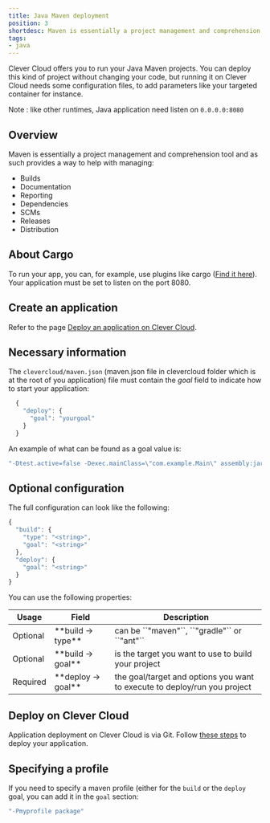 ```yaml
---
title: Java Maven deployment
position: 3
shortdesc: Maven is essentially a project management and comprehension tool...
tags:
- java
---
```


Clever Cloud offers you to run your Java Maven projects. You can deploy this kind of project without changing your code, but running it on Clever Cloud needs some configuration files, to add parameters like your targeted container for instance.

Note : like other runtimes, Java application need listen on `0.0.0.0:8080`

## Overview
Maven is essentially a project management and comprehension tool and as such provides a way to help with managing:

* Builds
* Documentation
* Reporting
* Dependencies
* SCMs
* Releases
* Distribution


## About Cargo
To run your app, you can, for example, use plugins like cargo
(<a href="https://codehaus-cargo.github.io/cargo/Maven2+plugin.html">Find it here</a>).
Your application must be set to listen on the port 8080.

## Create an application

Refer to the page [Deploy an application on Clever Cloud](/doc/clever-cloud-overview/add-application/).

## Necessary information

The `clevercloud/maven.json` (maven.json file in clevercloud folder which is at the root of you application) file must contain the _goal_ field to indicate how to start your application:

```javascript
  {
    "deploy": {
      "goal": "yourgoal"
    }
  }
```

An example of what can be found as a goal value is:  

```haskell
"-Dtest.active=false -Dexec.mainClass=\"com.example.Main\" assembly:jar-with-dependencies exec:java"
```

## Optional configuration

The full configuration can look like the following:

```javascript
{
  "build": {
    "type": "<string>",
    "goal": "<string>"
  },
  "deploy": {
    "goal": "<string>"
  }
}
```
You can use the following properties:
<table class="table table-bordered table-striped">
  <thead>
    <tr>
      <th>Usage</th>
      <th>Field</th>
      <th>Description</th>
    </tr>
  </thead>
  <tbody>
    <tr>
      <td><span class="label label-default">Optional</span></td>
      <td>**build -&gt; type**</td>
      <td>can be ``"maven"``, ``"gradle"`` or ``"ant"``</td>
    </tr>
    <tr>
      <td><span class="label label-default">Optional</span></td>
      <td>**build -&gt; goal**</td>
      <td>is the target you want to use to build your project</td>
    </tr>
    <tr>
      <td><span class="label label-danger">Required</span></td>
      <td>**deploy -&gt; goal**</td>
      <td>the goal/target and options you want to execute to deploy/run you project</td>
    </tr>
  </tbody>
</table>

## Deploy on Clever Cloud

Application deployment on Clever Cloud is via Git. Follow [these steps](/doc/clever-cloud-overview/add-application/) to deploy your application.

## Specifying a profile

If you need to specify a maven profile (either for the `build` or the `deploy` goal, you can add it in the `goal` section:

```haskell
"-Pmyprofile package"
```